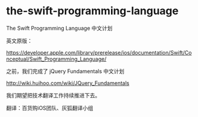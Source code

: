 the-swift-programming-language
==============================

The Swift Programming Language 中文计划

英文原版：

https://developer.apple.com/library/prerelease/ios/documentation/Swift/Conceptual/Swift_Programming_Language/

之前，我们完成了 jQuery Fundamentals 中文计划

http://wiki.huihoo.com/wiki/JQuery_Fundamentals

我们期望把技术翻译工作持续推进下去。

翻译：百货购iOS团队、灰狐翻译小组

